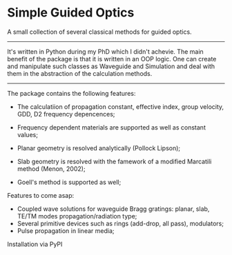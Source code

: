 # Simple Guided Optics
A small collection of several classical methods for guided optics.
____
It's written in Python during my PhD which I didn't achevie. The main benefit of the package is that it is written in an OOP logic. One can create and manipulate such classes as Waveguide and Simulation and deal with them in the abstraction of the calculation methods.
____

The package contains the following features:

* The calculatiion of propagation constant, effective index, group velocity, GDD, D2 frequency depencences;
* Frequency dependent materials are supported as well as constant values;

* Planar geometry is resolved analytically (Pollock Lipson);
* Slab geometry is resolved with the famework of a modified Marcatili method (Menon, 2002);
* Goell's method is supported as well;


Features to come asap:

* Coupled wave solutions for waveguide Bragg gratings: planar, slab, TE/TM modes propagation/radiation type;
* Several primitive devices such as rings (add-drop, all pass), modulators;
* Pulse propagation in linear media;


Installation via PyPI